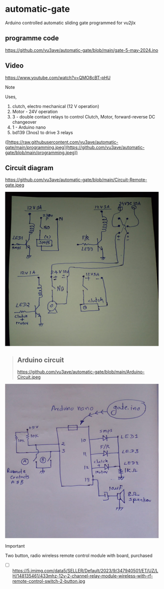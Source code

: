 # automatic-gate
Arduino controlled automatic sliding gate
programmed for vu2jlx

## programme code
https://github.com/vu3ave/automatic-gate/blob/main/gate-5-may-2024.ino
 
## Video
https://www.youtube.com/watch?v=QMO8cBT-pHU

> [!NOTE]
> Uses,
>   1.    clutch, electro mechanical (12 V operation)
>   1.  Motor - 24V operation
>   1.  3 - double contact relays to control Clutch, Motor, forward-reverse DC changeover
>   1.   1 - Arduino nano
>   1.   bd139 (3nos) to drive 3 relays
>
> ([https://raw.githubusercontent.com/vu3ave/automatic-gate/main/programming.jpeg](https://github.com/vu3ave/automatic-gate/blob/main/programming.jpeg))
>
> ## Circuit diagram
> https://github.com/vu3ave/automatic-gate/blob/main/Circuit-Remote-gate.jpeg
<img src="https://github.com/vu3ave/automatic-gate/blob/main/Circuit-Remote-gate.jpeg" width="500" >

> ## Arduino circuit
> https://github.com/vu3ave/automatic-gate/blob/main/Arduino-Circuit.jpeg

<img src="https://github.com/vu3ave/automatic-gate/blob/main/Arduino-Circuit.jpeg" width="500" >

> [!IMPORTANT]
> Two button, radio wireless remote control module  with board, purchased
- [ ] https://5.imimg.com/data5/SELLER/Default/2023/9/347940501/ET/UZ/LH/148135461/433mhz-12v-2-channel-relay-module-wireless-with-rf-remote-control-switch-2-button.jpg
> 


